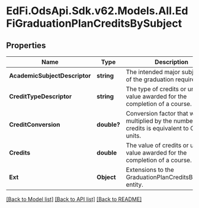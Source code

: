 # EdFi.OdsApi.Sdk.v62.Models.All.EdFiGraduationPlanCreditsBySubject

## Properties

Name | Type | Description | Notes
------------ | ------------- | ------------- | -------------
**AcademicSubjectDescriptor** | **string** | The intended major subject area of the graduation requirement. | 
**CreditTypeDescriptor** | **string** | The type of credits or units of value awarded for the completion of a course. | [optional] 
**CreditConversion** | **double?** | Conversion factor that when multiplied by the number of credits is equivalent to Carnegie units. | [optional] 
**Credits** | **double** | The value of credits or units of value awarded for the completion of a course. | 
**Ext** | **Object** | Extensions to the GraduationPlanCreditsBySubject entity. | [optional] 

[[Back to Model list]](../README.md#documentation-for-models) [[Back to API list]](../README.md#documentation-for-api-endpoints) [[Back to README]](../README.md)

